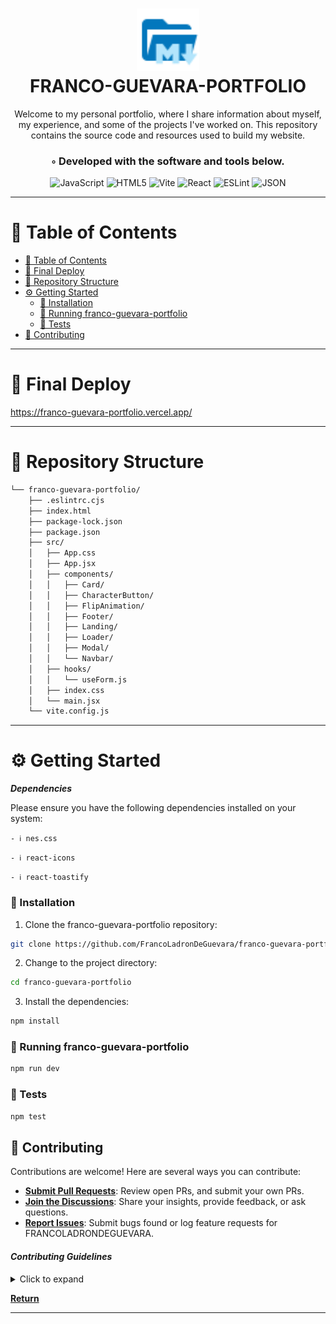 <div align="center">
<h1 align="center">
<img src="https://raw.githubusercontent.com/PKief/vscode-material-icon-theme/ec559a9f6bfd399b82bb44393651661b08aaf7ba/icons/folder-markdown-open.svg" width="100" />
<br>FRANCO-GUEVARA-PORTFOLIO</h1>
<p>Welcome to my personal portfolio, where I share information about myself, my experience, and some of the projects I've worked on. This repository contains the source code and resources used to build my website.</p>
<h3>◦ Developed with the software and tools below.</h3>

<p align="center">
<img src="https://img.shields.io/badge/JavaScript-F7DF1E.svg?style=flat&logo=JavaScript&logoColor=black" alt="JavaScript" />
<img src="https://img.shields.io/badge/HTML5-E34F26.svg?style=flat&logo=HTML5&logoColor=white" alt="HTML5" />
<img src="https://img.shields.io/badge/Vite-646CFF.svg?style=flat&logo=Vite&logoColor=white" alt="Vite" />
<img src="https://img.shields.io/badge/React-61DAFB.svg?style=flat&logo=React&logoColor=black" alt="React" />
<img src="https://img.shields.io/badge/ESLint-4B32C3.svg?style=flat&logo=ESLint&logoColor=white" alt="ESLint" />
<img src="https://img.shields.io/badge/JSON-000000.svg?style=flat&logo=JSON&logoColor=white" alt="JSON" />
</p>
</div>

---

# 📖 Table of Contents

- [📖 Table of Contents](#-table-of-contents)
- [🚀 Final Deploy](#-final-deploy)
- [📂 Repository Structure](#-repository-structure)
- [⚙️ Getting Started](#-getting-started)
  - [🔧 Installation](#-installation)
  - [🤖 Running franco-guevara-portfolio](#-running-franco-guevara-portfolio)
  - [🧪 Tests](#-tests)
- [🤝 Contributing](#-contributing)

---

# 🚀 Final Deploy

https://franco-guevara-portfolio.vercel.app/

---
# 📂 Repository Structure

```sh
└── franco-guevara-portfolio/
    ├── .eslintrc.cjs
    ├── index.html
    ├── package-lock.json
    ├── package.json
    ├── src/
    │   ├── App.css
    │   ├── App.jsx
    │   ├── components/
    │   │   ├── Card/
    │   │   ├── CharacterButton/
    │   │   ├── FlipAnimation/
    │   │   ├── Footer/
    │   │   ├── Landing/
    │   │   ├── Loader/
    │   │   ├── Modal/
    │   │   └── Navbar/
    │   ├── hooks/
    │   │   └── useForm.js
    │   ├── index.css
    │   └── main.jsx
    └── vite.config.js

```
---
# ⚙️ Getting Started

**_Dependencies_**

Please ensure you have the following dependencies installed on your system:

`- ℹ️ nes.css`

`- ℹ️ react-icons`

`- ℹ️ react-toastify`

### 🔧 Installation

1. Clone the franco-guevara-portfolio repository:

```sh
git clone https://github.com/FrancoLadronDeGuevara/franco-guevara-portfolio
```

2. Change to the project directory:

```sh
cd franco-guevara-portfolio
```

3. Install the dependencies:

```sh
npm install
```

### 🤖 Running franco-guevara-portfolio

```sh
npm run dev
```

### 🧪 Tests

```sh
npm test
```

## 🤝 Contributing

Contributions are welcome! Here are several ways you can contribute:

- **[Submit Pull Requests](https://github.com/FrancoLadronDeGuevara/franco-guevara-portfolio/blob/main/CONTRIBUTING.md)**: Review open PRs, and submit your own PRs.
- **[Join the Discussions](https://github.com/FrancoLadronDeGuevara/franco-guevara-portfolio/discussions)**: Share your insights, provide feedback, or ask questions.
- **[Report Issues](https://github.com/FrancoLadronDeGuevara/franco-guevara-portfolio/issues)**: Submit bugs found or log feature requests for FRANCOLADRONDEGUEVARA.

#### _Contributing Guidelines_

<details closed>
<summary>Click to expand</summary>

1. **Fork the Repository**: Start by forking the project repository to your GitHub account.
2. **Clone Locally**: Clone the forked repository to your local machine using a Git client.
   ```sh
   git clone <your-forked-repo-url>
   ```
3. **Create a New Branch**: Always work on a new branch, giving it a descriptive name.
   ```sh
   git checkout -b new-feature-x
   ```
4. **Make Your Changes**: Develop and test your changes locally.
5. **Commit Your Changes**: Commit with a clear and concise message describing your updates.
   ```sh
   git commit -m 'Implemented new feature x.'
   ```
6. **Push to GitHub**: Push the changes to your forked repository.
   ```sh
   git push origin new-feature-x
   ```
7. **Submit a Pull Request**: Create a PR against the original project repository. Clearly describe the changes and their motivations.

Once your PR is reviewed and approved, it will be merged into the main branch.

</details>

[**Return**](#Top)

---

